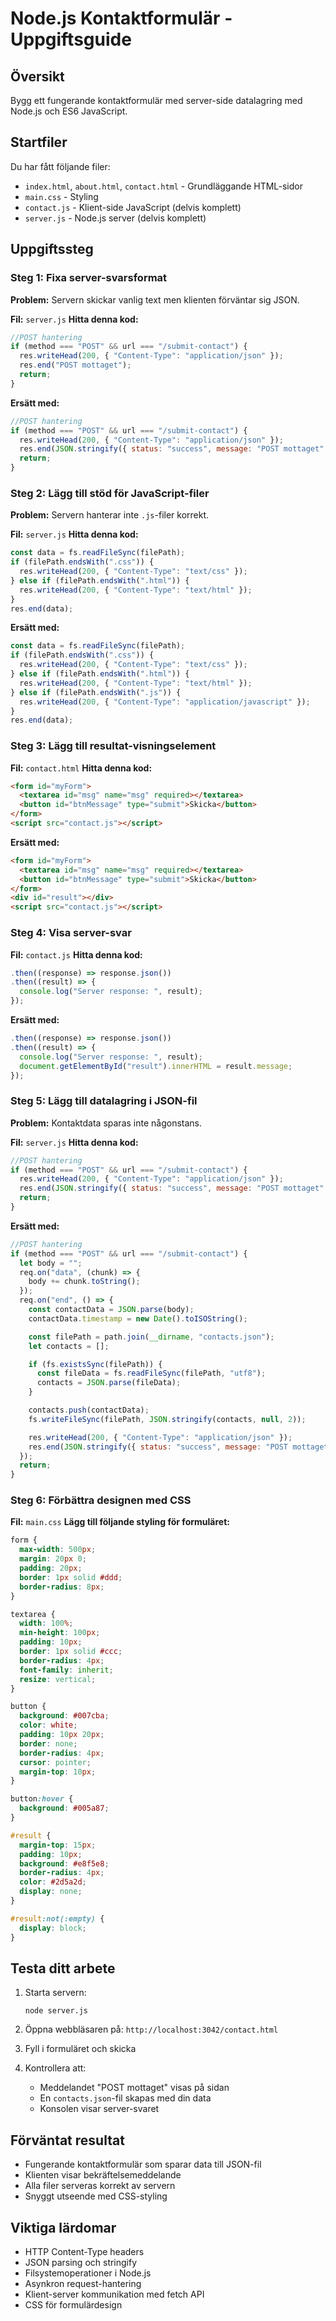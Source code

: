 # Node.js Kontaktformulär - Uppgiftsguide

## Översikt

Bygg ett fungerande kontaktformulär med server-side datalagring med Node.js och ES6 JavaScript.

## Startfiler

Du har fått följande filer:

- `index.html`, `about.html`, `contact.html` - Grundläggande HTML-sidor
- `main.css` - Styling
- `contact.js` - Klient-side JavaScript (delvis komplett)
- `server.js` - Node.js server (delvis komplett)

## Uppgiftssteg

### Steg 1: Fixa server-svarsformat

**Problem:** Servern skickar vanlig text men klienten förväntar sig JSON.

**Fil:** `server.js`
**Hitta denna kod:**

```javascript
//POST hantering
if (method === "POST" && url === "/submit-contact") {
  res.writeHead(200, { "Content-Type": "application/json" });
  res.end("POST mottaget");
  return;
}
```

**Ersätt med:**

```javascript
//POST hantering
if (method === "POST" && url === "/submit-contact") {
  res.writeHead(200, { "Content-Type": "application/json" });
  res.end(JSON.stringify({ status: "success", message: "POST mottaget" }));
  return;
}
```

### Steg 2: Lägg till stöd för JavaScript-filer

**Problem:** Servern hanterar inte `.js`-filer korrekt.

**Fil:** `server.js`
**Hitta denna kod:**

```javascript
const data = fs.readFileSync(filePath);
if (filePath.endsWith(".css")) {
  res.writeHead(200, { "Content-Type": "text/css" });
} else if (filePath.endsWith(".html")) {
  res.writeHead(200, { "Content-Type": "text/html" });
}
res.end(data);
```

**Ersätt med:**

```javascript
const data = fs.readFileSync(filePath);
if (filePath.endsWith(".css")) {
  res.writeHead(200, { "Content-Type": "text/css" });
} else if (filePath.endsWith(".html")) {
  res.writeHead(200, { "Content-Type": "text/html" });
} else if (filePath.endsWith(".js")) {
  res.writeHead(200, { "Content-Type": "application/javascript" });
}
res.end(data);
```

### Steg 3: Lägg till resultat-visningselement

**Fil:** `contact.html`
**Hitta denna kod:**

```html
<form id="myForm">
  <textarea id="msg" name="msg" required></textarea>
  <button id="btnMessage" type="submit">Skicka</button>
</form>
<script src="contact.js"></script>
```

**Ersätt med:**

```html
<form id="myForm">
  <textarea id="msg" name="msg" required></textarea>
  <button id="btnMessage" type="submit">Skicka</button>
</form>
<div id="result"></div>
<script src="contact.js"></script>
```

### Steg 4: Visa server-svar

**Fil:** `contact.js`
**Hitta denna kod:**

```javascript
.then((response) => response.json())
.then((result) => {
  console.log("Server response: ", result);
});
```

**Ersätt med:**

```javascript
.then((response) => response.json())
.then((result) => {
  console.log("Server response: ", result);
  document.getElementById("result").innerHTML = result.message;
});
```

### Steg 5: Lägg till datalagring i JSON-fil

**Problem:** Kontaktdata sparas inte någonstans.

**Fil:** `server.js`
**Hitta denna kod:**

```javascript
//POST hantering
if (method === "POST" && url === "/submit-contact") {
  res.writeHead(200, { "Content-Type": "application/json" });
  res.end(JSON.stringify({ status: "success", message: "POST mottaget" }));
  return;
}
```

**Ersätt med:**

```javascript
//POST hantering
if (method === "POST" && url === "/submit-contact") {
  let body = "";
  req.on("data", (chunk) => {
    body += chunk.toString();
  });
  req.on("end", () => {
    const contactData = JSON.parse(body);
    contactData.timestamp = new Date().toISOString();

    const filePath = path.join(__dirname, "contacts.json");
    let contacts = [];

    if (fs.existsSync(filePath)) {
      const fileData = fs.readFileSync(filePath, "utf8");
      contacts = JSON.parse(fileData);
    }

    contacts.push(contactData);
    fs.writeFileSync(filePath, JSON.stringify(contacts, null, 2));

    res.writeHead(200, { "Content-Type": "application/json" });
    res.end(JSON.stringify({ status: "success", message: "POST mottaget" }));
  });
  return;
}
```

### Steg 6: Förbättra designen med CSS

**Fil:** `main.css`
**Lägg till följande styling för formuläret:**

```css
form {
  max-width: 500px;
  margin: 20px 0;
  padding: 20px;
  border: 1px solid #ddd;
  border-radius: 8px;
}

textarea {
  width: 100%;
  min-height: 100px;
  padding: 10px;
  border: 1px solid #ccc;
  border-radius: 4px;
  font-family: inherit;
  resize: vertical;
}

button {
  background: #007cba;
  color: white;
  padding: 10px 20px;
  border: none;
  border-radius: 4px;
  cursor: pointer;
  margin-top: 10px;
}

button:hover {
  background: #005a87;
}

#result {
  margin-top: 15px;
  padding: 10px;
  background: #e8f5e8;
  border-radius: 4px;
  color: #2d5a2d;
  display: none;
}

#result:not(:empty) {
  display: block;
}
```

## Testa ditt arbete

1. Starta servern:

   ```
   node server.js
   ```

2. Öppna webbläsaren på: `http://localhost:3042/contact.html`

3. Fyll i formuläret och skicka

4. Kontrollera att:
   - Meddelandet "POST mottaget" visas på sidan
   - En `contacts.json`-fil skapas med din data
   - Konsolen visar server-svaret

## Förväntat resultat

- Fungerande kontaktformulär som sparar data till JSON-fil
- Klienten visar bekräftelsemeddelande
- Alla filer serveras korrekt av servern
- Snyggt utseende med CSS-styling

## Viktiga lärdomar

- HTTP Content-Type headers
- JSON parsing och stringify
- Filsystemoperationer i Node.js
- Asynkron request-hantering
- Klient-server kommunikation med fetch API
- CSS för formulärdesign
